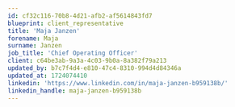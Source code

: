 ```yaml
---
id: cf32c116-70b8-4d21-afb2-af5614843fd7
blueprint: client_representative
title: 'Maja Janzen'
forename: Maja
surname: Janzen
job_title: 'Chief Operating Officer'
client: c64be3ab-9a3a-4c03-9b0a-8a382f79a213
updated_by: b7c7f4d4-e810-47c4-8310-994d4d84346a
updated_at: 1724074410
linkedin: 'https://www.linkedin.com/in/maja-janzen-b959138b/'
linkedin_handle: maja-janzen-b959138b
---
```

